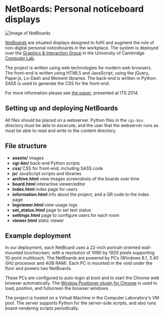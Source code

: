 # NetBoards: Personal noticeboard displays

![Image of NetBoards](http://www.cl.cam.ac.uk/research/rainbow/projects/netboards/images/netboards-teaser.png)

[*NetBoards*](http://www.cl.cam.ac.uk/research/rainbow/projects/netboards/) are situated displays designed to fulfil and augment the role of non-digital personal noticeboards in the workplace. The system is deployed over the [Graphics & Interaction Group](https://www.cl.cam.ac.uk/research/rainbow/) in the University of Cambridge [Computer Lab](http://www.cl.cam.ac.uk/).

The project is written using web technologies for modern web browsers. The front-end is written using HTML5 and JavaScript, using the jQuery, Paper.js, Lo-Dash and Moment libraries. The back-end is written in Python. SASS is used to generate the CSS for the front-end.

For more information please see [the paper](http://dl.acm.org/citation.cfm?id=2669499), presented at ITS 2014.

## Setting up and deploying NetBoards

All files should be placed on a webserver. Python files in the `cgi-bin` directory must be able to excecute, and the user that the webserver runs as must be able to read and write to the content directory.

## File structure
* __assets/__ images
* __cgi-bin/__ back-end Python scripts
* __css/__ CSS for front-end, including SASS code
* __js/__ JavaScript scripts and libraries
* __archive.html__ view images screenshots of the boards over time
* __board.html__ interactive viewer/editor
* __index.html__ index page for users
* __information.html__ info about the project, and a QR code to the index page
* __logviewer.html__ view usage logs
* __set_status.html__ page to set text status
* __settings.html__ page to configure users for each room
* __viewer.html__ static viewer

## Example deployment
In our deployment, each NetBoard uses a 22-inch portrait-oriented wall-mounted touchscreen, with a resolution of 1080 by 1920 pixels supporting 10-point multitouch. The NetBoards are powered by PCs (Windows 8.1, 3.40 GHz processor and 4GB RAM). Each PC is mounted in the void under the floor and powers two NetBoards.

These PCs are configured to auto-login at boot and to start the Chrome web browser automatically. The [Window Positioner plugin for Chrome](https://github.com/s-haines/chrome-window-positioner) is used to load, position, and fullscreen the browser windows.

The project is hosted on a Virtual Machine in the Computer Laboratory's VM pool. The server supports Python for the server-side scripts, and also runs board-rendering scripts periodically.
